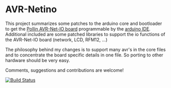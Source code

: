 # AVR-Netino
This project summarizes some patches to the arduino core and bootloader to get the [Pollin AVR-Net-IO board](http://www.pollin.de/AVR-NET-IO‎) programmable by the [arduino IDE](http://www.arduino.cc/en/Main/Software). Additional included are some patched libraries to support the io functions of the AVR-Net-IO board (network, LCD, RFM12, ...)

The philosophy behind my changes is to support many avr's in the core files and to concentrate the board specific details in one file. So porting to other hardware should be very easy. 

Comments, suggestions and contributions are welcome!

[![Build Status](https://travis-ci.org/cniweb/avr-netino.svg?branch=master)](https://travis-ci.org/cniweb/avr-netino)
